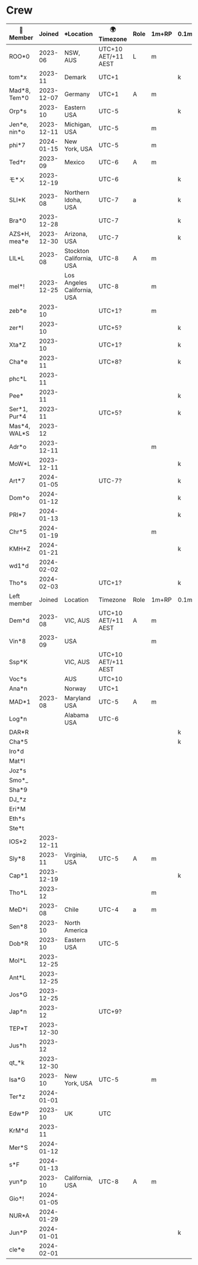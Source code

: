# Crew

|&#x1F464;Member|Joined|&#x2316;Location|&#x1F30D;Timezone|Role|1m+RP|0.1m+PD|🔶WEC|
|--|--|--|--|--|--|--|--|
|ROO*0|2023-06|NSW, AUS|UTC+10 AET/+11 AEST|L|m||W|
|tom*x|2023-11|Demark|UTC+1|||k|W|
|Mad*8, Tem\*0|2023-12-07|Germany|UTC+1|A|m|
|Orp*s|2023-10|Eastern USA|UTC-5|||k|
|Jen*e, nin\*o|2023-12-11|Michigan, USA|UTC-5||m||W|
|phi*7|2024-01-15|New York, USA|UTC-5||m|
|Ted*r|2023-09|Mexico|UTC-6|A|m|
|モ*ㄨ|2023-12-19||UTC-6|||k|W|
|SLI*K|2023-08|Northern Idoha, USA|UTC-7|a||k|
|Bra*0|2023-12-28||UTC-7|||k|
|AZS*H, mea\*e|2023-12-30|Arizona, USA|UTC-7|||k|
|LIL*L|2023-08|Stockton California, USA|UTC-8|A|m||W|
|mel*!|2023-12-25|Los Angeles California, USA|UTC-8||m||
|zeb*e|2023-10||UTC+1?||m||W|
|zer*l|2023-10||UTC+5?|||k|W|
|Xta*Z|2023-10||UTC+1?|||k|
|Cha*e|2023-11||UTC+8?|||k|
|phc*L|2023-11||
|Pee*|2023-11|||||k|
|Ser*1, Pur\*4|2023-11||UTC+5?|||k|W|
|Mas\*4, WAL\*S|2023-12||||||W|
|Adr*o|2023-12-11||||m||
|MoW*L|2023-12-11|||||k|
|Art*7|2024-01-05||UTC-7?|||k|
|Dom*o|2024-01-12|||||k|W|
|PRI*7|2024-01-13|||||k|W|
|Chr*5|2024-01-19||||m||W|
|KMH*Z|2024-01-21|||||k|W|
|wd1*d|2024-02-02|
|Tho*s|2024-02-03||UTC+1?|||k|
|Left member|Joined|Location|Timezone|Role|1m+RP|0.1m+PD|
|Dem*d|2023-08|VIC, AUS|UTC+10 AET/+11 AEST|A|m|
|Vin*8|2023-09|USA|||m|
|Ssp*K||VIC, AUS|UTC+10 AET/+11 AEST|
|Voc*s||AUS|UTC+10|
|Ana*n||Norway|UTC+1|
|MAD*1|2023-08|Maryland USA|UTC-5|A|m|
|Log*n||Alabama USA|UTC-6|
|DAR*R||||||k|
|Cha*5||||||k|
|Iro*d|||
|Mat*l|||
|Joz*s|||
|Smo*_|||
|Sha*9|||
|DJ_*z|||
|Eri*M|||
|Eth*s|||
|Ste*t|||
|IOS*2|2023-12-11|||
|Sly*8|2023-11|Virginia, USA|UTC-5|A|m|
|Cap*1|2023-12-19|||||k|
|Tho*L|2023-12||||m|
|MeD*i|2023-08|Chile|UTC-4|a|m|
|Sen*8|2023-10|North America||
|Dob*R|2023-10|Eastern USA|UTC-5|
|Mol*L|2023-12-25|
|Ant*L|2023-12-25|
|Jos*G|2023-12-25|
|Jap*n|2023-12||UTC+9?|
|TEP*T|2023-12-30|
|Jus*h|2023-12|||
|qt_*k|2023-12-30|
|Isa*G|2023-10|New York, USA|UTC-5||m|
|Ter*z|2024-01-01|
|Edw*P|2023-10|UK|UTC|
|KrM*d|2023-11||
|Mer*S|2024-01-12|
|s*F|2024-01-13|
|yun*p|2023-10|California, USA|UTC-8|A|m|
|Gio*!|2024-01-05|
|NUR*A|2024-01-29|
|Jun*P|2024-01-01|||||k|
|cle*e|2024-02-01|
